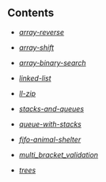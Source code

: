 

 ## Contents      

- *[array-reverse](https://github.com/Sondos-Braim/data-structures-and-algorithms-python/blob/master/data_structures_and_algorithms/challenges/array_reverse/README.md)* 

- *[array-shift](https://github.com/Sondos-Braim/data-structures-and-algorithms-python/blob/master/data_structures_and_algorithms/challenges/array_shift/README.md)* 

- *[array-binary-search](https://github.com/Sondos-Braim/data-structures-and-algorithms-python/blob/master/data_structures_and_algorithms/challenges/array_binary_search/README.md)* 

- *[linked-list](https://github.com/Sondos-Braim/data-structures-and-algorithms-python/blob/master/data_structures_and_algorithms/Data_Structures/linked_list/README.md)* 

- *[ll-zip](https://github.com/Sondos-Braim/data-structures-and-algorithms-python/blob/master/data_structures_and_algorithms/challenges/ll_zip/README.md)* 

- *[stacks-and-queues](https://github.com/Sondos-Braim/data-structures-and-algorithms-python/blob/master/data_structures_and_algorithms/Data_Structures/stacks_and_queues/README.md)* 

- *[queue-with-stacks](https://github.com/Sondos-Braim/data-structures-and-algorithms-python/blob/master/data_structures_and_algorithms/Data_Structures/queue-with-stacks/README.md)* 

- *[fifo-animal-shelter](https://github.com/Sondos-Braim/data-structures-and-algorithms-python/blob/master/data_structures_and_algorithms/challenges/fifo_animal_shelter/README.md)* 

- *[multi_bracket_validation](https://github.com/Sondos-Braim/data-structures-and-algorithms-python/blob/master/data_structures_and_algorithms/challenges/multi_bracket_validation/README.md)* 

- *[trees](https://github.com/Sondos-Braim/data-structures-and-algorithms-python/blob/master/data_structures_and_algorithms/Data_Structures/tree/README.md)* 

